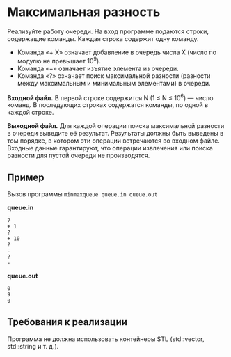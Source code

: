 # Максимальная разность

Реализуйте работу очереди. На вход программе подаются строки, содержащие команды. Каждая строка содержит одну команду. 
* Команда «+ X» означает добавление в очередь числа X (число по модулю не превышает 10<sup>9</sup>). 
* Команда «−» означает изъятие элемента из очереди. 
* Команда «?» означает поиск максимальной разности (разности между максимальным и минимальным элементами) в очереди.

**Входной файл.** В первой строке содержится N (1 ≤ N ≤ 10<sup>6</sup>) — число команд. В последующих строках содержатся команды, по одной в каждой строке.

**Выходной файл.** Для каждой операции поиска максимальной разности в очереди выведите её результат. Результаты должны быть выведены в том порядке, в котором эти операции встречаются во входном файле. Входные данные гарантируют, что операции извлечения или поиска разности для пустой очереди не производятся.

## Пример
Вызов программы `minmaxqueue queue.in queue.out`

**queue.in**
```
7
+ 1
?
+ 10
?
-
?
-
```

**queue.out**
```
0
9
0
```

## Требования к реализации
Программа не должна использовать контейнеры STL (std::vector, std::string и т. д.). 
